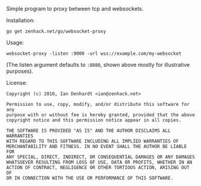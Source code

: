 Simple program to proxy between tcp and websockets.

Installation:

    go get zenhack.net/go/websocket-proxy

Usage:

    websocket-proxy -listen :9000 -url wss://example.com/my-websocket

(The listen argument defaults to `:8080`, shown above mostly for
illustrative purposes).

License:

    Copyright (c) 2016, Ian Denhardt <ian@zenhack.net>

    Permission to use, copy, modify, and/or distribute this software for any
    purpose with or without fee is hereby granted, provided that the above
    copyright notice and this permission notice appear in all copies.

    THE SOFTWARE IS PROVIDED "AS IS" AND THE AUTHOR DISCLAIMS ALL WARRANTIES
    WITH REGARD TO THIS SOFTWARE INCLUDING ALL IMPLIED WARRANTIES OF
    MERCHANTABILITY AND FITNESS. IN NO EVENT SHALL THE AUTHOR BE LIABLE FOR
    ANY SPECIAL, DIRECT, INDIRECT, OR CONSEQUENTIAL DAMAGES OR ANY DAMAGES
    WHATSOEVER RESULTING FROM LOSS OF USE, DATA OR PROFITS, WHETHER IN AN
    ACTION OF CONTRACT, NEGLIGENCE OR OTHER TORTIOUS ACTION, ARISING OUT OF
    OR IN CONNECTION WITH THE USE OR PERFORMANCE OF THIS SOFTWARE.
